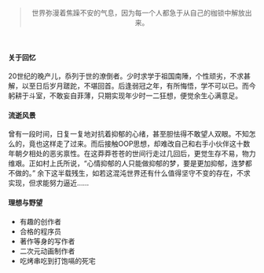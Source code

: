 <br>

<blockquote>
<p style="white-space: normal; text-align:center;">世界弥漫着焦躁不安的气息，因为每一个人都急于从自己的枷锁中解放出来。
</p>
</blockquote>

<br>

#### 关于回忆

20世纪的晚产儿，忝列于世的潦倒者。少时求学于祖国南陲，个性顽劣，不求甚解，以至日后岁月蹉跎，不堪回首。后逢弱冠之年，有所悔悟，学不可以已。而今躬耕于斗室，不敢妄自菲薄，只期实现年少时一二狂想，便觉余生心满意足。


#### 流逝风景

曾有一段时间，日复一复地对抗着抑郁的心绪，甚至胆怯得不敢望人双眼。不知怎么的，竟也这样走了过来。而后接触OOP思想，却难改自己和右手小伙伴这十数年朝夕相处的恶劣禀性。在这莽莽苍苍的世间行走过几回后，更觉生存不易，物力维艰。正如村上氏所说，“心情抑郁的人只能做抑郁的梦，要是更加抑郁，连梦都不做的。” 余下这半载残生，如若这混沌世界还有什么值得坚守不变的存在，不求实现，但求能努力逼近……

#### 理想与野望
- 有趣的创作者
- 合格的程序员
- 著作等身的写作者
- 二次元动画制作者
- 吃烤串吃到打饱嗝的死宅
